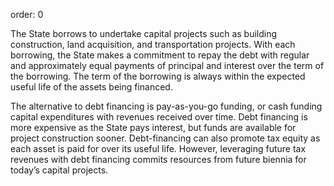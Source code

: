 order: 0

The State borrows to undertake capital projects such as building construction, land acquisition, and transportation projects. With each borrowing, the State makes a commitment to repay the debt with regular and approximately equal payments of principal and interest over the term of the borrowing. The term of the borrowing is always within the expected useful life of the assets being financed. 

The alternative to debt financing is pay-as-you-go funding, or cash funding capital expenditures with revenues
received over time. Debt financing is more expensive as the State pays interest, but funds are available for
project construction sooner. Debt-financing can also promote tax equity as each asset is paid for over its
useful life. However, leveraging future tax revenues with debt financing commits resources from future
biennia for today’s capital projects. 